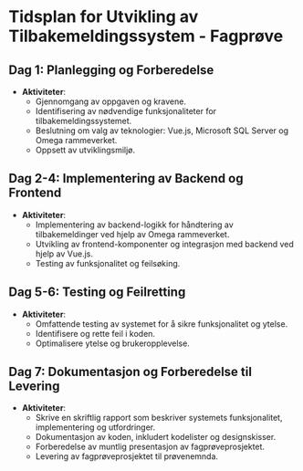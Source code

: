 # Tidsplan for Utvikling av Tilbakemeldingssystem - Fagprøve

## Dag 1: Planlegging og Forberedelse
- **Aktiviteter**:
  - Gjennomgang av oppgaven og kravene.
  - Identifisering av nødvendige funksjonaliteter for tilbakemeldingssystemet.
  - Beslutning om valg av teknologier: Vue.js, Microsoft SQL Server og Omega rammeverket.
  - Oppsett av utviklingsmiljø.

## Dag 2-4: Implementering av Backend og Frontend
- **Aktiviteter**:
  - Implementering av backend-logikk for håndtering av tilbakemeldinger ved hjelp av Omega rammeverket.
  - Utvikling av frontend-komponenter og integrasjon med backend ved hjelp av Vue.js.
  - Testing av funksjonalitet og feilsøking.

## Dag 5-6: Testing og Feilretting
- **Aktiviteter**:
  - Omfattende testing av systemet for å sikre funksjonalitet og ytelse.
  - Identifisere og rette feil i koden.
  - Optimalisere ytelse og brukeropplevelse.

## Dag 7: Dokumentasjon og Forberedelse til Levering
- **Aktiviteter**:
  - Skrive en skriftlig rapport som beskriver systemets funksjonalitet, implementering og utfordringer.
  - Dokumentasjon av koden, inkludert kodelister og designskisser.
  - Forberedelse av muntlig presentasjon av fagprøveprosjektet.
  - Levering av fagprøveprosjektet til prøvenemnda.
